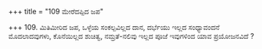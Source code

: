 +++
title = "109 ಮೇರೆದಪ್ಪಿದ ಜಪ"

+++
109. ಮಿತಿಮೀರಿದ ಜಪ, ಒಳ್ಳೆಯ ಸಂಕಲ್ಪವಿಲ್ಲದ ದಾನ, ದರ್ಭೆಯು ಇಲ್ಲದ ಸಂಧ್ಯಾವಂದನೆ ಮೊದಲಾದವುಗಳು, ಕೊನೆಯಿಲ್ಲದ ಶುಚಿತ್ವ, ನಮ್ರತೆ-ನಲಿವು ಇಲ್ಲದ ಪೂಜೆ  ಇವುಗಳಿಂದ ಯಾವ ಪ್ರಯೋಜನವಿದೆ ?